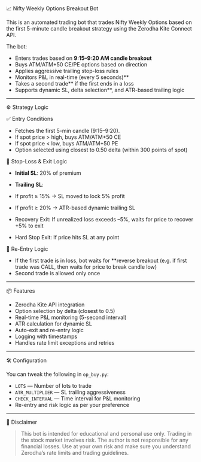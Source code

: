  📈 Nifty Weekly Options Breakout Bot

This is an automated trading bot that trades Nifty Weekly Options based on the first 5-minute candle breakout strategy using the Zerodha Kite Connect API.

The bot:

* Enters trades based on **9:15–9:20 AM candle breakout**
* Buys ATM/ATM+50 CE/PE options based on direction
* Applies aggressive trailing stop-loss rules
* Monitors P\&L in real-time (every 5 seconds)**
* Takes a second trade** if the first ends in a loss
* Supports dynamic SL, delta selection**, and ATR-based trailing logic

---
⚙️ Strategy Logic

✅ Entry Conditions

* Fetches the first 5-min candle (9:15–9:20).
* If spot price > high, buys ATM/ATM+50 CE
* If spot price < low, buys ATM/ATM+50 PE
* Option selected using closest to 0.50 delta (within 300 points of spot)

🔐 Stop-Loss & Exit Logic

* **Initial SL**: 20% of premium
* **Trailing SL**:

* If profit ≥ 15% → SL moved to lock 5% profit
* If profit ≥ 20% → ATR-based dynamic trailing SL
* Recovery Exit: If unrealized loss exceeds –5%, waits for price to recover +5% to exit
* Hard Stop Exit: If price hits SL at any point

 🔁 Re-Entry Logic

* If the first trade is in loss, bot waits for **reverse breakout
  (e.g. if first trade was CALL, then waits for price to break candle low)
* Second trade is allowed only once

---

📦 Features

* Zerodha Kite API integration
* Option selection by delta (closest to 0.5)
* Real-time P\&L monitoring (5-second interval)
* ATR calculation for dynamic SL
* Auto-exit and re-entry logic
* Logging with timestamps
* Handles rate limit exceptions and retries

---

🛠 Configuration

You can tweak the following in `op_buy.py`:

* `LOTS` — Number of lots to trade
* `ATR_MULTIPLIER` — SL trailing aggressiveness
* `CHECK_INTERVAL` — Time interval for P\&L monitoring
* Re-entry and risk logic as per your preference

---

📌 Disclaimer

> This bot is intended for educational and personal use only. Trading in the stock market involves risk. The author is not responsible for any financial losses. Use at your own risk and make sure you understand Zerodha’s rate limits and trading guidelines.

